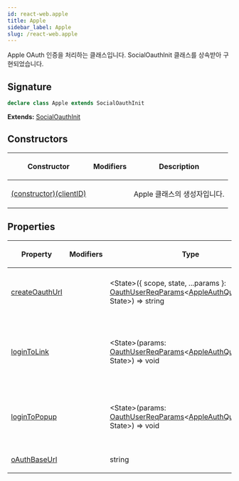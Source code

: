 ```yaml
---
id: react-web.apple
title: Apple
sidebar_label: Apple
slug: /react-web.apple
---
```






Apple OAuth 인증을 처리하는 클래스입니다. SocialOauthInit 클래스를 상속받아 구현되었습니다.

## Signature

```typescript
declare class Apple extends SocialOauthInit 
```
**Extends:** [SocialOauthInit](./react-web.socialoauthinit)

## Constructors

<table><thead><tr><th>

Constructor


</th><th>

Modifiers


</th><th>

Description


</th></tr></thead>
<tbody><tr><td>

[(constructor)(clientID)](./react-web.apple._constructor_)


</td><td>


</td><td>

Apple 클래스의 생성자입니다.


</td></tr>
</tbody></table>

## Properties

<table><thead><tr><th>

Property


</th><th>

Modifiers


</th><th>

Type


</th><th>

Description


</th></tr></thead>
<tbody><tr><td>

[createOauthUrl](./react-web.apple.createoauthurl)


</td><td>


</td><td>

&lt;State&gt;(\{ scope, state, ...params \}: [OauthUserReqParams](./react-web.oauthuserreqparams)&lt;[AppleAuthQueryParams](./react-web.appleauthqueryparams), State&gt;) =&gt; string


</td><td>

OAuth 인증 URL을 생성합니다.


</td></tr>
<tr><td>

[loginToLink](./react-web.apple.logintolink)


</td><td>


</td><td>

&lt;State&gt;(params: [OauthUserReqParams](./react-web.oauthuserreqparams)&lt;[AppleAuthQueryParams](./react-web.appleauthqueryparams), State&gt;) =&gt; void


</td><td>

로그인을 위한 OAuth 인증 링크로 리다이렉트합니다.


</td></tr>
<tr><td>

[loginToPopup](./react-web.apple.logintopopup)


</td><td>


</td><td>

&lt;State&gt;(params: [OauthUserReqParams](./react-web.oauthuserreqparams)&lt;[AppleAuthQueryParams](./react-web.appleauthqueryparams), State&gt;) =&gt; void


</td><td>

로그인을 위한 OAuth 인증 팝업을 엽니다.


</td></tr>
<tr><td>

[oAuthBaseUrl](./react-web.apple.oauthbaseurl)


</td><td>


</td><td>

string


</td><td>


</td></tr>
</tbody></table>
